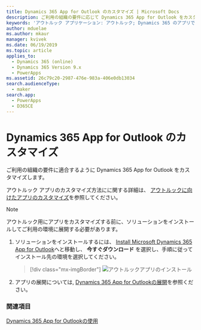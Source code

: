 ```yaml
---
title: Dynamics 365 App for Outlook のカスタマイズ | Microsoft Docs
description: ご利用の組織の要件に応じて Dynamics 365 App for Outlook をカスタマイズします。
keywords: 'アウトルック アプリケーション: アウトルック; Dynamics 365 のアプリです'
author: mduelae
ms.author: mkaur
manager: kvivek
ms.date: 06/19/2019
ms.topic: article
applies_to:
  - Dynamics 365 (online)
  - Dynamics 365 Version 9.x
  - PowerApps
ms.assetid: 26c79c20-2987-476e-983a-406e0db13034
search.audienceType:
  - maker
search.app:
  - PowerApps
  - D365CE
---
```


# <a name="customize-dynamics-365-app-for-outlook"></a>Dynamics 365 App for Outlook のカスタマイズ

ご利用の組織の要件に適合するように Dynamics 365 App for Outlook をカスタマイズします。 

アウトルック アプリのカスタマイズ方法にに関する詳細は、 [アウトルックに向けたアプリのカスタマイズ](https://docs.microsoft.com/dynamics365/customer-engagement/outlook-app/customizing-the-app)を参照してください。

> [!NOTE]
> アウトルック用にアプリをカスタマイズする前に、ソリューションをインストールしてご利用の環境に展開する必要があります。 

1. ソリューションをインストールするには、 [Install Microsoft Dynamics 365 App for Outlook](https://appsource.microsoft.com/product/dynamics-365/mscrm.fa50aa98-e8bb-4757-83ce-6d607959b985?tab=Overview)へと移動し、 **今すぐダウンロード** を選択し、手順に従ってインストール先の環境を選択してください。

   > [!div class="mx-imgBorder"]
   > ![アウトルックアプリのインストール](media/appsource.png "アウトルックアプリのインストール")
   
2. アプリの展開については, [Dynamics 365 App for Outlookの展開](https://docs.microsoft.com/dynamics365/customer-engagement/outlook-app/deploy-dynamics-365-app-for-outlook)を参照ください。


### <a name="see-also"></a>関連項目
 [Dynamics 365 App for Outlookの使用](../../user/use-outlook-app.md)  

